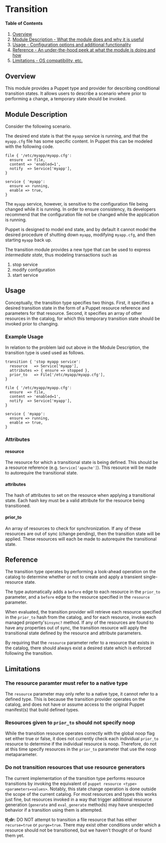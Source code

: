 # Transition

#### Table of Contents

1. [Overview](#overview)
2. [Module Description - What the module does and why it is useful](#module-description)
4. [Usage - Configuration options and additional functionality](#usage)
5. [Reference - An under-the-hood peek at what the module is doing and how](#reference)
6. [Limitations - OS compatibility, etc.](#limitations)

## Overview

This module provides a Puppet type and provider for describing conditional
transition states. It allows users to describe a scenario where prior to
performing a change, a temporary state should be invoked.

## Module Description

Consider the following scenario.

The desired end state is that the `myapp` service is running, and that the
`myapp.cfg` file has some specific content. In Puppet this can be modeled with
the following code.

````puppet
file { '/etc/myapp/myapp.cfg':
  ensure  => file,
  content => 'enabled=1',
  notify  => Service['myapp'],
}

service { 'myapp':
  ensure => running,
  enable => true,
}
````

The `myapp` service, however, is sensitive to the configuration file being
changed while it is running. In order to ensure consistency, its developers
recommend that the configuration file not be changed while the application is
running.

Puppet is designed to model end state, and by default it cannot model the
desired procedure of shutting down `myapp`, modifying `myapp.cfg`, and then
starting `myapp` back up.

The transition module provides a new type that can be used to express
*intermediate state*, thus modeling transactions such as

1. stop service
2. modify configuration
3. start service

## Usage

Conceptually, the transition type specifies two things. First, it specifies a
desired transition state in the form of a Puppet resource reference and
parameters for that resource. Second, it specifies an array of other resources
in the catalog, for which this temporary transition state should be invoked
prior to changing.

### Example Usage

In relation to the problem laid out above in the Module Description, the
transition type is used used as follows.

````puppet
transition { 'stop myapp service':
  resource   => Service['myapp'],
  attributes => { ensure => stopped },
  prior_to   => File['/etc/myapp/myapp.cfg'],
}

file { '/etc/myapp/myapp.cfg':
  ensure  => file,
  content => 'enabled=1',
  notify  => Service['myapp'],
}

service { 'myapp':
  ensure => running,
  enable => true,
}
````

### Attributes

#### resource

The resource for which a transitional state is being defined. This should be a
resource reference (e.g. `Service['apache']`). This resource will be made to
autorequire the transitional state.

#### attributes

The hash of attributes to set on the resource when applying a transitional
state. Each hash key must be a valid attribute for the resource being
transitioned.

#### prior_to

An array of resources to check for synchronization. If any of these resources
are out of sync (change pending), then the transition state will be applied.
These resources will each be made to autorequire the transitional state.

## Reference

The transition type operates by performing a look-ahead operation on the
catalog to determine whether or not to create and apply a transient
single-resource state.

The type automatically adds a `before` edge to each resource in the `prior_to`
parameter, and a `before` edge to the resource specified in the `resource`
parameter.

When evaluated, the transition provider will retrieve each resource specified
in the `prior_to` hash from the catalog, and for each resource, invoke each
managed property's`insync?` method. If any of the resources are found to have
any properties out of sync, the transition resource will apply the transitional
state defined by the resource and attribute parameters.

By requiring that the `resource` parameter refer to a resource that exists in
the catalog, there should always exist a desired state which is enforced
following the transition.

## Limitations

### The resource paramter must refer to a native type

The `resource` parameter may only refer to a native type, it cannot refer to a
defined type. This is because the transition provider operates on the catalog,
and does not have or assume access to the original Puppet manifest(s) that
build defined types.

### Resources given to `prior_to` should not specify noop

While the transition resource operates correctly with the global noop flag set
either true or false, it does not currently check each individual `prior_to`
resource to determine if the individual resource is noop. Therefore, do not at
this time specify resources in the `prior_to` parameter that use the noop
metaparameter.

### Do not transition resources that use resource generators

The current implementation of the transition type performs resource transitions
by invoking the equivalent of `puppet resource <type> <parameters=values>`.
Notably, this state change operation is done outside the scope of the current
catalog. For most resources and types this works just fine, but resources
invoked in a way that trigger additional resource generation (`generate` and
`eval_generate` methods) may have unexpected behavior if a transition using
them is attempted.

**tl;dr:** DO NOT attempt to transition a file resource that has either
`recurse=true` or `purge=true`. There may exist other conditions under which a
resource should not be transitioned, but we haven't thought of or found them
yet.
